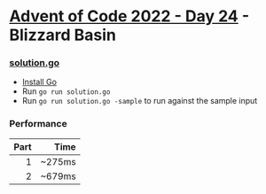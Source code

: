 # [Advent of Code 2022 - Day 24](https://adventofcode.com/2022/day/24) - Blizzard Basin

### [solution.go](./solution.go)
- [Install Go](https://go.dev/doc/install)
- Run `go run solution.go`
- Run `go run solution.go -sample` to run against the sample input

### Performance

| Part | Time   |
| ---: | -----: |
|    1 | ~275ms |
|    2 | ~679ms |
